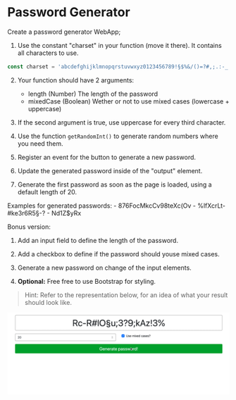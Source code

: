 # Password Generator

Create a password generator WebApp;

1. Use the constant "charset" in your function (move it there). It contains all characters to use.

```javascript
const charset = 'abcdefghijklmnopqrstuvwxyz0123456789!§$%&/()=?#,;.:-_';
```

2. Your function should have 2 arguments:

   - length (Number) The length of the password
   - mixedCase (Boolean) Wether or not to use mixed cases (lowercase + uppercase)

3. If the second argument is true, use uppercase for every third character.
4. Use the function `getRandomInt()` to generate random numbers where you need them.
5. Register an event for the button to generate a new password.
6. Update the generated password inside of the "output" element.
7. Generate the first password as soon as the page is loaded, using a default length of 20.

Examples for generated passwords: - 876FocMkcCv98teXc(Ov - %lfXcrLt-#ke3r6R5§-? - Nd1Z\$yRx

Bonus version: 
1. Add an input field to define the length of the password.   
2. Add a checkbox to define if the password should youse mixed cases.  
3. Generate a new password on change of the input elements.  

1. **Optional:** Free free to use Bootstrap for styling.

> Hint: Refer to the representation below, for an idea of what your result should look like.

![demo](demo.gif)

